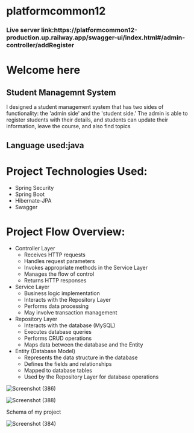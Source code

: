 # platformcommon12
<h3>Live server link:https://platformcommon12-production.up.railway.app/swagger-ui/index.html#/admin-controller/addRegister</h3>
<h1>Welcome here</h1>
<h2>Student Managemnt System</h2>
I designed a student management system that has two sides of functionality: the 'admin side' and the 'student side.' The admin is able to register students with their details, and students can update their information, leave the course, and also find topics

 <h2>Language used:java</h2> 

<h1>Project Technologies Used:</h1>
    <ul>
        <li>Spring Security</li>
        <li>Spring Boot</li>
        <li>Hibernate-JPA</li>
        <li>Swagger</li>
    </ul>

   <h1>Project Flow Overview:</h1>
    <ul>
        <li>Controller Layer
            <ul>
                <li>Receives HTTP requests</li>
                <li>Handles request parameters</li>
                <li>Invokes appropriate methods in the Service Layer</li>
                <li>Manages the flow of control</li>
                <li>Returns HTTP responses</li>
            </ul>
        </li>
        <li>Service Layer
            <ul>
                <li>Business logic implementation</li>
                <li>Interacts with the Repository Layer</li>
                <li>Performs data processing</li>
                <li>May involve transaction management</li>
            </ul>
        </li>
        <li>Repository Layer
            <ul>
                <li>Interacts with the database (MySQL)</li>
                <li>Executes database queries</li>
                <li>Performs CRUD operations</li>
                <li>Maps data between the database and the Entity</li>
            </ul>
        </li>
        <li>Entity (Database Model)
            <ul>
                <li>Represents the data structure in the database</li>
                <li>Defines the fields and relationships</li>
                <li>Mapped to database tables</li>
                <li>Used by the Repository Layer for database operations</li>
            </ul>
        </li>
    </ul>


![Screenshot (386)](https://github.com/Raushan1234567/platformcommon12/assets/115460955/5e50d30f-67fb-49d9-bc88-de29dbc94216)

    
![Screenshot (388)](https://github.com/Raushan1234567/platformcommon12/assets/115460955/622ddfa1-20b9-4eb6-9308-542a829126c5)

Schema of my project





![Screenshot (384)](https://github.com/Raushan1234567/platformcommon12/assets/115460955/96903b92-b8b2-4b9f-8868-51a1ce01887d)
